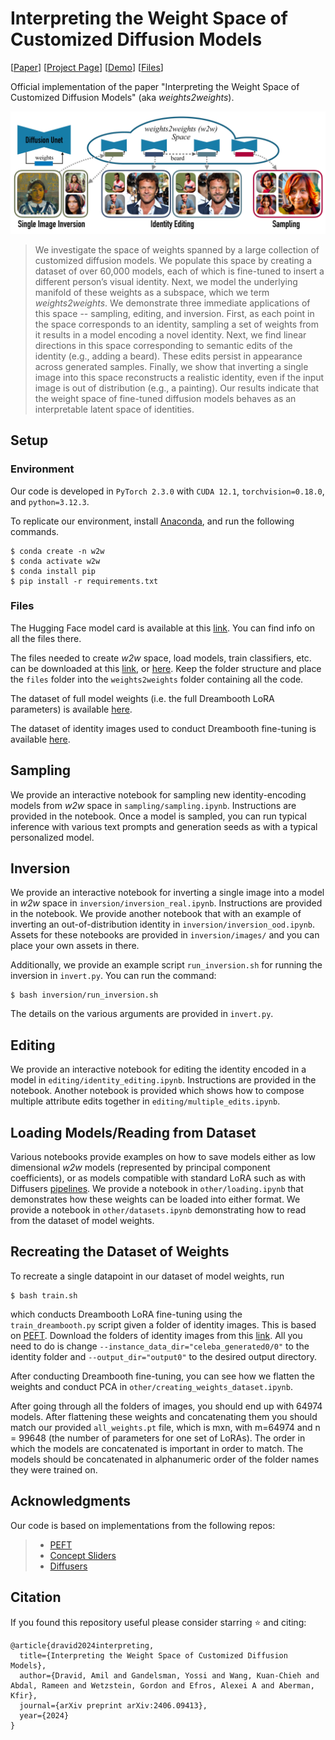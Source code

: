# Interpreting the Weight Space of Customized Diffusion Models
[[Paper](https://arxiv.org/abs/2406.09413)] [[Project Page](https://snap-research.github.io/weights2weights/)] [[Demo](https://huggingface.co/spaces/snap-research/weights2weights)] [[Files](https://huggingface.co/snap-research/weights2weights)]

Official implementation of the paper "Interpreting the Weight Space of Customized Diffusion Models" (aka *weights2weights*). 

<img src="./assets/teaser.jpg" alt="teaser" width="800"/>

>We investigate the space of weights spanned by a large collection of customized diffusion models. We populate this space by creating a dataset of over 60,000 models, each of which is fine-tuned to insert a different person’s visual identity. Next, we model the underlying manifold of these weights as a subspace, which we term <em>weights2weights</em>. We demonstrate three immediate applications of this space -- sampling, editing, and inversion. First, as each point in the space corresponds to an identity, sampling a set of weights from it results in a model encoding a novel identity. Next, we find linear directions in this space corresponding to semantic edits of the identity (e.g., adding a beard). These edits persist in appearance across generated samples. Finally, we show that inverting a single image into this space reconstructs a realistic identity, even if the input image is out of distribution (e.g., a painting). Our results indicate that the weight space of fine-tuned diffusion models behaves as an interpretable latent space of identities.

## Setup
### Environment
Our code is developed in `PyTorch 2.3.0` with `CUDA 12.1`, `torchvision=0.18.0`, and `python=3.12.3`.

To replicate our environment, install [Anaconda](https://docs.anaconda.com/free/anaconda/install/index.html), and run the following commands.
```
$ conda create -n w2w
$ conda activate w2w
$ conda install pip
$ pip install -r requirements.txt
```

### Files
The Hugging Face model card is available at this [link](https://huggingface.co/Snapchat/weights2weights). You can find info on all the files there.

The files needed to create *w2w* space, load models, train classifiers, etc. can be downloaded at this [link](https://huggingface.co/Snapchat/weights2weights/tree/main/files), or [here](https://drive.google.com/file/d/1W1_klpdeCZr5b0Kdp7SaS7veDV2ZzfbB/view?usp=sharing). Keep the folder structure and place the `files` folder into the `weights2weights` folder containing all the code.

The dataset of full model weights (i.e. the full Dreambooth LoRA parameters) is available [here](https://huggingface.co/Snapchat/weights2weights/tree/main/weights_datasets).  

The dataset of identity images used to conduct Dreambooth fine-tuning is available [here](https://huggingface.co/datasets/wangkua1/w2w-celeba-generated/tree/main).  


## Sampling 
We provide an interactive notebook for sampling new identity-encoding models from *w2w* space in `sampling/sampling.ipynb`. Instructions are provided in the notebook. Once a model is sampled, you can run typical inference with various text prompts and generation seeds as with a typical personalized model. 

## Inversion 
We provide an interactive notebook for inverting a single image into a model in *w2w* space in `inversion/inversion_real.ipynb`. Instructions are provided in the notebook. We provide another notebook that with an example of inverting an out-of-distribution identity in `inversion/inversion_ood.ipynb`. Assets for these notebooks are provided in `inversion/images/` and you can place your own assets in there. 

Additionally, we provide an example script `run_inversion.sh` for running the inversion in `invert.py`.  You can run the command:
```
$ bash inversion/run_inversion.sh
```
The details on the various arguments are provided in `invert.py`.

## Editing 
We provide an interactive notebook for editing the identity encoded in a model in `editing/identity_editing.ipynb`. Instructions are provided in the notebook. Another notebook is provided which shows how to compose multiple attribute edits together in `editing/multiple_edits.ipynb`.

## Loading Models/Reading from Dataset
Various notebooks provide examples on how to save models either as low dimensional *w2w* models (represented by principal component coefficients), or as models compatible with standard LoRA such as with Diffusers [pipelines](https://huggingface.co/docs/diffusers/en/api/pipelines/overview). We provide a notebook in `other/loading.ipynb` that demonstrates how these weights can be loaded into either format. We provide a notebook in `other/datasets.ipynb` demonstrating how to read from the dataset of model weights.

## Recreating the Dataset of Weights
To recreate a single datapoint in our dataset of model weights, run 
```
$ bash train.sh
```
which conducts Dreambooth LoRA fine-tuning using the `train_dreambooth.py` script given a folder of identity images. This is based on [PEFT](https://github.com/huggingface/peft/tree/main/examples/lora_dreambooth). Download the folders of identity images from this [link](https://huggingface.co/datasets/wangkua1/w2w-celeba-generated/tree/main). All you need to do is change ``--instance_data_dir="celeba_generated0/0"`` to the identity folder and ``--output_dir="output0"`` to the desired output directory. 

After conducting Dreambooth fine-tuning, you can see how we flatten the weights and conduct PCA in ``other/creating_weights_dataset.ipynb``.

After going through all the folders of images, you should end up with 64974 models. After flattening these weights and concatenating them you should match our provided ``all_weights.pt`` file, which is mxn, with m=64974 and n = 99648 (the number of parameters for one set of LoRAs). The order in which the models are concatenated is important in order to match. The models should be concatenated in alphanumeric order of the folder names they were trained on. 


## Acknowledgments
Our code is based on implementations from the following repos: 

>* [PEFT](https://github.com/huggingface/peft)
>* [Concept Sliders](https://github.com/rohitgandikota/sliders)
>* [Diffusers](https://github.com/huggingface/diffusers)


## Citation
If you found this repository useful please consider starring ⭐ and citing:
```
@article{dravid2024interpreting,
  title={Interpreting the Weight Space of Customized Diffusion Models},
  author={Dravid, Amil and Gandelsman, Yossi and Wang, Kuan-Chieh and Abdal, Rameen and Wetzstein, Gordon and Efros, Alexei A and Aberman, Kfir},
  journal={arXiv preprint arXiv:2406.09413},
  year={2024}
}
```


